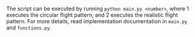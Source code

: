 The script can be executed by running `python main.py <number>`, where 1 executes the circular flight pattern, and 2 executes the realistic flight pattern. For more details, read implementation documentation in `main.py` and `functions.py`.